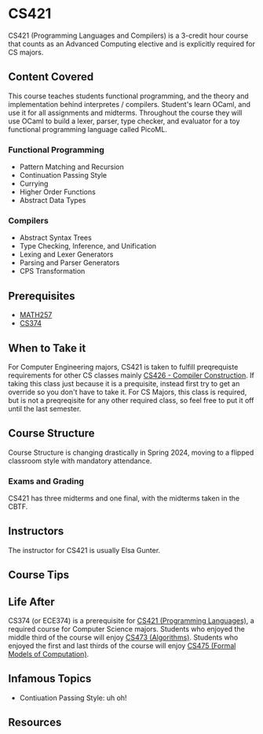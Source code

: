 # CS421

CS421 (Programming Languages and Compilers) is a 3-credit hour course that counts as an Advanced Computing elective and is explicitly required for CS majors.
## Content Covered

This course teaches students functional programming, and the theory and implementation behind interpretes / compilers. Student's learn OCaml, and use it for all assignments and midterms. 
Throughout the course they will use OCaml to build a lexer, parser, type checker, and evaluator for a toy functional programming language called PicoML. 
### Functional Programming
- Pattern Matching and Recursion
- Continuation Passing Style
- Currying
- Higher Order Functions
- Abstract Data Types

### Compilers
- Abstract Syntax Trees
- Type Checking, Inference, and Unification
- Lexing and Lexer Generators
- Parsing and Parser Generators
- CPS Transformation

## Prerequisites
- [MATH257](./CS374.md)
- [CS374](./CS374A.md)

## When to Take it

For Computer Engineering majors, CS421 is taken to fulfill preqrequiste requirements for other CS classes mainly [CS426 - Compiler Construction](./CS426.md). If taking this class just because it is a prequisite, instead first try to get an override so you don't have to take it.
For CS Majors, this class is required, but is not a preqreqisite for any other required class, so feel free to put it off until the last semester.

## Course Structure

Course Structure is changing drastically in Spring 2024, moving to a flipped classroom style with mandatory attendance.

### Exams and Grading

CS421 has three midterms and one final, with the midterms taken in the CBTF.

## Instructors

The instructor for CS421 is usually Elsa Gunter.

## Course Tips

## Life After

CS374 (or ECE374) is a prerequisite for [CS421 (Programming Languages)](./CS421.md), a required course for Computer Science majors. Students who enjoyed the middle third of the course will enjoy [CS473 (Algorithms)](./CS473.md). Students who enjoyed the first and last thirds of the course will enjoy [CS475 (Formal Models of Computation)](./CS475.md).


## Infamous Topics

- Contiuation Passing Style: uh oh! 
## Resources

